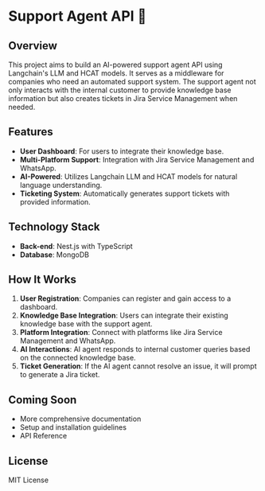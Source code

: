 # Support Agent API 🤖

## Overview

This project aims to build an AI-powered support agent API using Langchain's LLM and HCAT models. It serves as a middleware for companies who need an automated support system. The support agent not only interacts with the internal customer to provide knowledge base information but also creates tickets in Jira Service Management when needed.

## Features

- **User Dashboard**: For users to integrate their knowledge base.
- **Multi-Platform Support**: Integration with Jira Service Management and WhatsApp.
- **AI-Powered**: Utilizes Langchain LLM and HCAT models for natural language understanding.
- **Ticketing System**: Automatically generates support tickets with provided information.

## Technology Stack

- **Back-end**: Nest.js with TypeScript
- **Database**: MongoDB

## How It Works

1. **User Registration**: Companies can register and gain access to a dashboard.
2. **Knowledge Base Integration**: Users can integrate their existing knowledge base with the support agent.
3. **Platform Integration**: Connect with platforms like Jira Service Management and WhatsApp.
4. **AI Interactions**: AI agent responds to internal customer queries based on the connected knowledge base.
5. **Ticket Generation**: If the AI agent cannot resolve an issue, it will prompt to generate a Jira ticket.

## Coming Soon

- More comprehensive documentation
- Setup and installation guidelines
- API Reference

## License

MIT License
